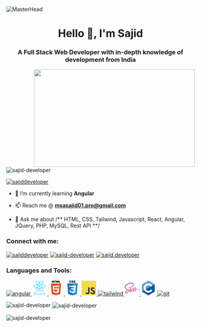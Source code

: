 ![MasterHead](https://files.readme.io/d14112d-Cloudsmith-Integrations-Banner-GitHub.png)
<h1 align="center">Hello 👋, I'm Sajid</h1>
<h3 align="center">A Full Stack Web Developer with in-depth knowledge of development from India</h3>
<img align="right" width="430" height="260" src="https://media3.giphy.com/media/qgQUggAC3Pfv687qPC/giphy.gif"/>

<p align="left"> <img src="https://komarev.com/ghpvc/?username=sajid-developer&label=Profile%20views&color=0e75b6&style=flat" alt="sajid-developer" /> </p>

<p align="left"> <a href="https://twitter.com/sajiddeveloper" target="blank"><img src="https://img.shields.io/twitter/follow/sajiddeveloper?logo=twitter&style=for-the-badge" alt="sajiddeveloper" /></a> </p>

- 🌱 I’m currently learning **Angular**

- 📫 Reach me @ **msasajid01.pro@gmail.com**

- 💬 Ask me about /** HTML, CSS, Tailwind, Javascript, React, Angular, JQuery, PHP, MySQL, Rest API **/

<h3 align="left">Connect with me:</h3>
<p align="left">
<a href="https://twitter.com/sajiddeveloper" target="blank"><img align="center" src="https://raw.githubusercontent.com/rahuldkjain/github-profile-readme-generator/master/src/images/icons/Social/twitter.svg" alt="sajiddeveloper" height="30" width="40" /></a>
<a href="https://linkedin.com/in/sajid-developer" target="blank"><img align="center" src="https://raw.githubusercontent.com/rahuldkjain/github-profile-readme-generator/master/src/images/icons/Social/linked-in-alt.svg" alt="sajid-developer" height="30" width="40" /></a>
<a href="https://instagram.com/sajid.developer" target="blank"><img align="center" src="https://raw.githubusercontent.com/rahuldkjain/github-profile-readme-generator/master/src/images/icons/Social/instagram.svg" alt="sajid.developer" height="30" width="40" /></a>
</p>

<h3 align="left">Languages and Tools:</h3>
<p align="left"> <a href="https://angular.io" target="_blank" rel="noreferrer"> <img src="https://angular.io/assets/images/logos/angular/angular.svg" alt="angular" width="40" height="40"/> </a><a href="https://reactjs.org/" target="_blank" rel="noreferrer"> <img src="https://raw.githubusercontent.com/devicons/devicon/master/icons/react/react-original-wordmark.svg" alt="react" width="40" height="40"/> </a> <a href="https://www.w3.org/html/" target="_blank" rel="noreferrer"> <img src="https://raw.githubusercontent.com/devicons/devicon/master/icons/html5/html5-original-wordmark.svg" alt="html5" width="40" height="40"/> </a> <a href="https://www.w3schools.com/css/" target="_blank" rel="noreferrer"> <img src="https://raw.githubusercontent.com/devicons/devicon/master/icons/css3/css3-original-wordmark.svg" alt="css3" width="40" height="40"/> </a> <a href="https://developer.mozilla.org/en-US/docs/Web/JavaScript" target="_blank" rel="noreferrer"> <img src="https://raw.githubusercontent.com/devicons/devicon/master/icons/javascript/javascript-original.svg" alt="javascript" width="40" height="40"/> </a> <a href="https://tailwindcss.com/" target="_blank" rel="noreferrer"> <img src="https://www.vectorlogo.zone/logos/tailwindcss/tailwindcss-icon.svg" alt="tailwind" width="40" height="40"/> </a> <a href="https://sass-lang.com" target="_blank" rel="noreferrer"> <img src="https://raw.githubusercontent.com/devicons/devicon/master/icons/sass/sass-original.svg" alt="sass" width="40" height="40"/> </a><a href="https://www.cprogramming.com/" target="_blank" rel="noreferrer"> <img src="https://raw.githubusercontent.com/devicons/devicon/master/icons/c/c-original.svg" alt="c" width="40" height="40"/> </a>  <a href="https://git-scm.com/" target="_blank" rel="noreferrer"> <img src="https://www.vectorlogo.zone/logos/git-scm/git-scm-icon.svg" alt="git" width="40" height="40"/> </a> </p>

<p><img align="left" src="https://github-readme-stats.vercel.app/api/top-langs?username=sajid-developer&show_icons=true&locale=en&layout=compact" alt="sajid-developer" /></p>

<p>&nbsp;<img align="center" src="https://github-readme-stats.vercel.app/api?username=sajid-developer&show_icons=true&locale=en" alt="sajid-developer" /></p>

<p><img align="center" src="https://github-readme-streak-stats.herokuapp.com/?user=sajid-developer&" alt="sajid-developer" /></p>
